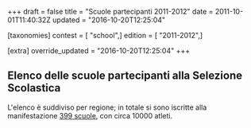 +++
draft = false
title = "Scuole partecipanti 2011-2012"
date = 2011-10-01T11:40:32Z
updated = "2016-10-20T12:25:04"

[taxonomies]
contest = [ "school",]
edition = [ "2011-2012",]

[extra]
override_updated = "2016-10-20T12:25:04"
+++
## Elenco delle scuole partecipanti alla Selezione Scolastica

L'elenco è suddiviso per regione; in totale si sono iscritte alla manifestazione [399 scuole](/oldsite/127/scuole%20partecipanti_399.xls), con circa 10000 atleti.
